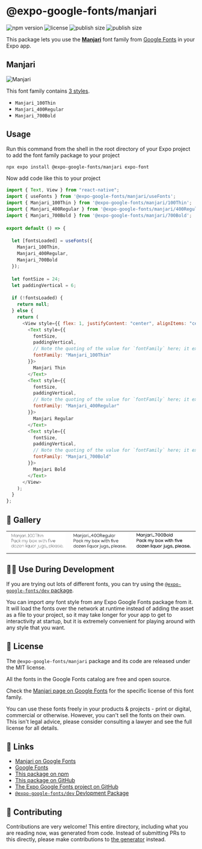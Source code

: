 # @expo-google-fonts/manjari

![npm version](https://flat.badgen.net/npm/v/@expo-google-fonts/manjari)
![license](https://flat.badgen.net/github/license/expo/google-fonts)
![publish size](https://flat.badgen.net/packagephobia/install/@expo-google-fonts/manjari)
![publish size](https://flat.badgen.net/packagephobia/publish/@expo-google-fonts/manjari)

This package lets you use the [**Manjari**](https://fonts.google.com/specimen/Manjari) font family from [Google Fonts](https://fonts.google.com/) in your Expo app.

## Manjari

![Manjari](./font-family.png)

This font family contains [3 styles](#-gallery).

- `Manjari_100Thin`
- `Manjari_400Regular`
- `Manjari_700Bold`

## Usage

Run this command from the shell in the root directory of your Expo project to add the font family package to your project

```sh
npx expo install @expo-google-fonts/manjari expo-font
```

Now add code like this to your project

```js
import { Text, View } from "react-native";
import { useFonts } from '@expo-google-fonts/manjari/useFonts';
import { Manjari_100Thin } from '@expo-google-fonts/manjari/100Thin';
import { Manjari_400Regular } from '@expo-google-fonts/manjari/400Regular';
import { Manjari_700Bold } from '@expo-google-fonts/manjari/700Bold';

export default () => {

  let [fontsLoaded] = useFonts({
    Manjari_100Thin, 
    Manjari_400Regular, 
    Manjari_700Bold
  });

  let fontSize = 24;
  let paddingVertical = 6;

  if (!fontsLoaded) {
    return null;
  } else {
    return (
      <View style={{ flex: 1, justifyContent: "center", alignItems: "center" }}>
        <Text style={{
          fontSize,
          paddingVertical,
          // Note the quoting of the value for `fontFamily` here; it expects a string!
          fontFamily: "Manjari_100Thin"
        }}>
          Manjari Thin
        </Text>
        <Text style={{
          fontSize,
          paddingVertical,
          // Note the quoting of the value for `fontFamily` here; it expects a string!
          fontFamily: "Manjari_400Regular"
        }}>
          Manjari Regular
        </Text>
        <Text style={{
          fontSize,
          paddingVertical,
          // Note the quoting of the value for `fontFamily` here; it expects a string!
          fontFamily: "Manjari_700Bold"
        }}>
          Manjari Bold
        </Text>
      </View>
    );
  }
};
```

## 🔡 Gallery


||||
|-|-|-|
|![Manjari_100Thin](./100Thin/Manjari_100Thin.ttf.png)|![Manjari_400Regular](./400Regular/Manjari_400Regular.ttf.png)|![Manjari_700Bold](./700Bold/Manjari_700Bold.ttf.png)||


## 👩‍💻 Use During Development

If you are trying out lots of different fonts, you can try using the [`@expo-google-fonts/dev` package](https://github.com/expo/google-fonts/tree/master/font-packages/dev#readme).

You can import _any_ font style from any Expo Google Fonts package from it. It will load the fonts over the network at runtime instead of adding the asset as a file to your project, so it may take longer for your app to get to interactivity at startup, but it is extremely convenient for playing around with any style that you want.


## 📖 License

The `@expo-google-fonts/manjari` package and its code are released under the MIT license.

All the fonts in the Google Fonts catalog are free and open source.

Check the [Manjari page on Google Fonts](https://fonts.google.com/specimen/Manjari) for the specific license of this font family.

You can use these fonts freely in your products & projects - print or digital, commercial or otherwise. However, you can't sell the fonts on their own. This isn't legal advice, please consider consulting a lawyer and see the full license for all details.

## 🔗 Links

- [Manjari on Google Fonts](https://fonts.google.com/specimen/Manjari)
- [Google Fonts](https://fonts.google.com/)
- [This package on npm](https://www.npmjs.com/package/@expo-google-fonts/manjari)
- [This package on GitHub](https://github.com/expo/google-fonts/tree/master/font-packages/manjari)
- [The Expo Google Fonts project on GitHub](https://github.com/expo/google-fonts)
- [`@expo-google-fonts/dev` Devlopment Package](https://github.com/expo/google-fonts/tree/master/font-packages/dev)

## 🤝 Contributing

Contributions are very welcome! This entire directory, including what you are reading now, was generated from code. Instead of submitting PRs to this directly, please make contributions to [the generator](https://github.com/expo/google-fonts/tree/master/packages/generator) instead.
